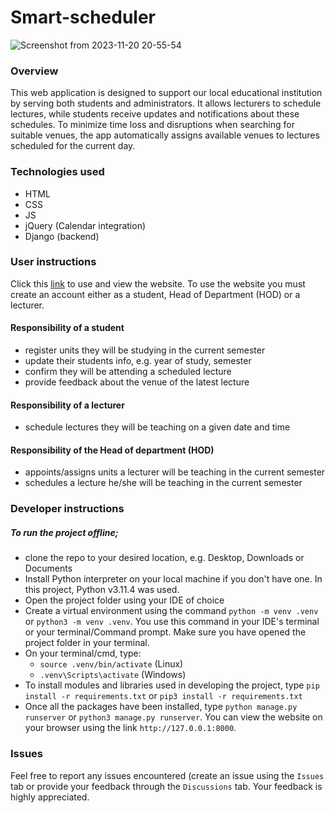 # Smart-scheduler

![Screenshot from 2023-11-20 20-55-54](https://github.com/morikeli/smart-scheduler/assets/78599959/bc57ceb5-b2e8-41ae-b5bb-867273329033)


### Overview
This web application is designed to support our local educational institution by serving both students and administrators. It allows lecturers to schedule lectures, while students receive updates and notifications about these schedules. To minimize time loss and disruptions when searching for suitable venues, the app automatically assigns available venues to lectures scheduled for the current day.

### Technologies used
  - HTML
  - CSS
  - JS
  - jQuery (Calendar integration)
  - Django (backend)

### User instructions
  Click this [link](https://smart-schedule.onrender.com/auth/login) to use and view the website. To use the website you must create an account either as a student, Head of Department (HOD) or a lecturer.

#### Responsibility of a student
  - register units they will be studying in the current semester
  - update their students info, e.g. year of study, semester
  - confirm they will be attending a scheduled lecture
  - provide feedback about the venue of the latest lecture

#### Responsibility of a lecturer
  - schedule lectures they will be teaching on a given date and time

#### Responsibility of the Head of department (HOD)
  - appoints/assigns units a lecturer will be teaching in the current semester
  - schedules a lecture he/she will be teaching in the current semester

### Developer instructions
##### To run the project offline;
  - clone the repo to your desired location, e.g. Desktop, Downloads or Documents
  - Install Python interpreter on your local machine if you don't have one. In this project, Python v3.11.4 was used.
  - Open the project folder using your IDE of choice
  - Create a virtual environment using the command `python -m venv .venv` or `python3 -m venv .venv`. You use this command in your IDE's terminal or your terminal/Command prompt. Make sure you have opened the project folder in your terminal.
  - On your terminal/cmd, type:
    -  `source .venv/bin/activate` (Linux)
    -  `.venv\Scripts\activate`  (Windows)
  - To install modules and libraries used in developing the project, type `pip install -r requirements.txt` or `pip3 install -r requirements.txt`
  - Once all the packages have been installed, type `python manage.py runserver` or `python3 manage.py runserver`. You can view the website on your browser using the link `http://127.0.0.1:8000`.

### Issues
 Feel free to report any issues encountered (create an issue using the `Issues` tab or provide your feedback through the `Discussions` tab. Your feedback is highly appreciated.
